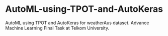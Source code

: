 # AutoML-using-TPOT-and-AutoKeras
AutoML using TPOT and AutoKeras for weatherAus dataset. Advance Machine Learning Final Task at Telkom University.
